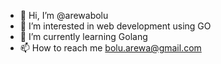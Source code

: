 - 👋 Hi, I’m @arewabolu
- 👀 I’m interested in web development using GO
- 🌱 I’m currently learning Golang
- 📫 How to reach me bolu.arewa@gmail.com

<!---
arewabolu/arewabolu is a ✨ special ✨ repository because its `README.md` (this file) appears on your GitHub profile.
You can click the Preview link to take a look at your changes.
--->
